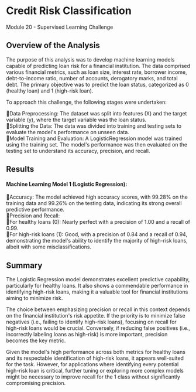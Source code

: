 # Credit Risk Classification 
Module 20 - Supervised Learning Challenge

## Overview of the Analysis

The purpose of this analysis was to develop machine learning models capable of predicting loan risk for a financial institution. The data comprised various financial metrics, such as loan size, interest rate, borrower income, debt-to-income ratio, number of accounts, derogatory marks, and total debt. The primary objective was to predict the loan status, categorized as 0 (healthy loan) and 1 (high-risk loan).

To approach this challenge, the following stages were undertaken:

🔹Data Preprocessing: The dataset was split into features (X) and the target variable (y), where the target variable was the loan status.<br>
🔹Splitting the Data: The data was divided into training and testing sets to evaluate the model's performance on unseen data.<br>
🔹Model Training and Evaluation: A LogisticRegression model was trained using the training set. The model's performance was then evaluated on the testing set to understand its accuracy, precision, and recall.

## Results

#### Machine Learning Model 1 (Logistic Regression):
🔹Accuracy: The model achieved high accuracy scores, with 99.28% on the training data and 99.26% on the testing data, indicating its strong overall predictive performance.<br>
🔹Precision and Recall:<br>
    🔸For healthy loans (0): Nearly perfect with a precision of 1.00 and a recall of 0.99.<br>
    🔸For high-risk loans (1): Good, with a precision of 0.84 and a recall of 0.94, demonstrating the model's ability to identify the majority of high-risk loans, albeit with some misclassifications.

## Summary

The Logistic Regression model demonstrates excellent predictive capability, particularly for healthy loans. It also shows a commendable performance in identifying high-risk loans, making it a valuable tool for financial institutions aiming to minimize risk.

The choice between emphasizing precision or recall in this context depends on the financial institution's risk appetite. If the priority is to minimize false negatives (i.e., failing to identify high-risk loans), focusing on recall for high-risk loans would be crucial. Conversely, if reducing false positives (i.e., incorrectly labeling loans as high-risk) is more important, precision becomes the key metric.

Given the model's high performance across both metrics for healthy loans and its respectable identification of high-risk loans, it appears well-suited for the task. However, for applications where identifying every potential high-risk loan is critical, further tuning or exploring more complex models might be necessary to improve recall for the 1 class without significantly compromising precision.
